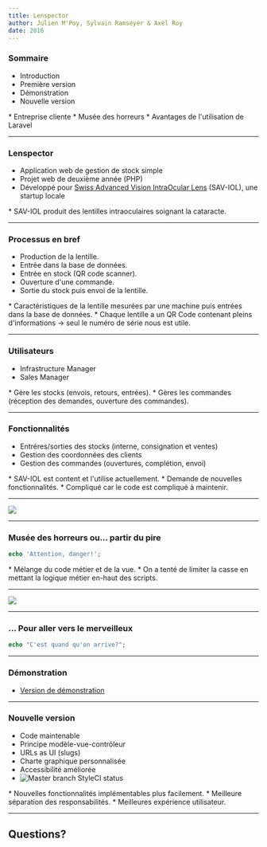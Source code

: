 ```yaml
---
title: Lenspector
author: Julien M'Poy, Sylvain Ramseyer & Axel Roy
date: 2016
---
```


### Sommaire

* Introduction
* Première version
* Démonstration
* Nouvelle version

<div class="notes">
    * Entreprise cliente
    * Musée des horreurs
    * Avantages de l'utilisation de Laravel
</div>

---

### Lenspector

* Application web de gestion de stock simple
* Projet web de deuxième année (PHP)
* Développé pour
[Swiss Advanced Vision IntraOcular Lens](http://www.sav-iol.com/) (SAV-IOL), une
startup locale

<div class="notes">
    * SAV-IOL produit des lentilles intraoculaires soignant la cataracte.
</div>

---

### Processus en bref

* Production de la lentille.
* Entrée dans la base de données.
* Entrée en stock (QR code scanner).
* Ouverture d'une commande.
* Sortie du stock puis envoi de la lentille.

<div class="notes">
    * Caractéristiques de la lentille mesurées par une machine puis entrées
    dans la base de données.
    * Chaque lentille a un QR Code contenant pleins d'informations -> seul
    le numéro de série nous est utile.
</div>

---

### Utilisateurs

* Infrastructure Manager
* Sales Manager

<div class="notes">
    * Gère les stocks (envois, retours, entrées).
    * Gères les commandes (réception des demandes, ouverture des commandes).
</div>

---

### Fonctionnalités

* Entréres/sorties des stocks (interne, consignation et ventes)
* Gestion des coordonnées des clients
* Gestion des commandes (ouvertures, complétion, envoi)

<div class="notes">
    * SAV-IOL est content et l'utilise actuellement.
    * Demande de nouvelles fonctionnalités.
        * Compliqué car le code est compliqué à maintenir.
</div>

---

![](http://ljdchost.com/xIkajiS.gif)

<!-- ![](http://ljdchost.com/18dVGUi.gif) -->

---

### Musée des horreurs ou... partir du pire

```php
echo 'Attention, danger!';
```

<div class="notes">
    * Mélange du code métier et de la vue.
    * On a tenté de limiter la casse en mettant la logique métier en-haut
    des scripts.
</div>

---

![](http://ljdchost.com/Lyb8RZa.gif)

---

### ... Pour aller vers le merveilleux

```php
echo "C'est quand qu'on arrive?";
```

---

### Démonstration

* [Version de démonstration](lenspector.srvz-webapp.he-arc.ch)

---

### Nouvelle version

* Code maintenable
* Principe modèle-vue-contrôleur
* URLs as UI (slugs)
* Charte graphique personnalisée
* Accessibilité améliorée
* ![Master branch StyleCI status](https://styleci.io/repos/69327879/shield?style=flat&branch=master)

<div class="notes">
    * Nouvelles fonctionnalités implémentables plus facilement.
    * Meilleure séparation des responsabilités.
    * Meilleures expérience utilisateur.
</div>

---

## Questions?
